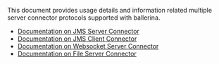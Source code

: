 This document provides usage details and information related multiple server connector protocols supported
with ballerina.

* [Documentation on JMS Server Connector](jms-server.md)
* [Documentation on JMS Client Connector](jms-client.md)
* [Documentation on Websocket Server Connector](websocket-server.md)
* [Documentation on File Server Connector](file-server.md)
